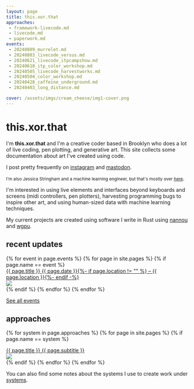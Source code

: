 ```yaml
---
layout: page
title: this.xor.that
approaches:
 - framework-livecode.md
 - livecode.md
 - paperwork.md
events:
 - 20240809_murrelet.md
 - 20240803_livecode_versus.md
 - 20240621_livecode_itpcampshow.md
 - 20240610_itp_color_workshop.md
 - 20240505_livecode_harvestworks.md
 - 20240504_color_workshop.md
 - 20240428_caffeine_underground.md
 - 20240403_long_distance.md

cover: /assets/imgs/cream_cheese/img1-cover.png
---
```


# this.xor.that

I'm **this.xor.that** and I'm a creative coder based in Brooklyn who does a lot of live coding, pen plotting, and generative art. This site collects some documentation about art I've created using code.

I post pretty frequently on [instagram](https://instagram.com/_thisxorthat) and [mastodon](https://tech.lgbt/@this_xor_that).

<small>I'm also Jessica Stringham and a machine learning engineer, but that's mostly over <a href="https://jessicastringham.net">here</a></small>.

I'm interested in using live elements and interfaces beyond keyboards and screens (midi controllers, pen plotters), harvesting programming bugs to inspire other art, and using human-sized data with machine learning techniques.

My current projects are created using software I write in Rust using [nannou](https://nannou.cc) and [wgpu](https://wgpu.rs). 

## recent updates

<div id="events">
{% for event in page.events %}
  {% for page in site.pages %}
    {% if page.name == event %}
<div class="event">
<div class="event-title">
<a href="{{ page.url }}">
<div class="title">{{ page.title }}
<span class="subtitle">{{ page.date }}{%- if page.location != "" %} – {{ page.location }}{%- endif -%}</span>
</div>
<img src="{{ page.cover }}">
</a>
</div>
</div>
    {% endif %}
  {% endfor %}
{% endfor %}
</div>

[See all events](/events/)


## approaches

{% for system in page.approaches %}
  {% for page in site.pages %}
    {% if page.name == system %}
<div class="cover-title">
<a href="{{ page.url }}">
<div class="title">{{ page.title }}
<span class="subtitle">{{ page.subtitle }}</span>
</div>
<img src="{{ page.cover }}">
</a>
</div>
    {% endif %}
  {% endfor %}
{% endfor %}


You can also find some notes about the systems I use to create work under [systems](/systems/).
